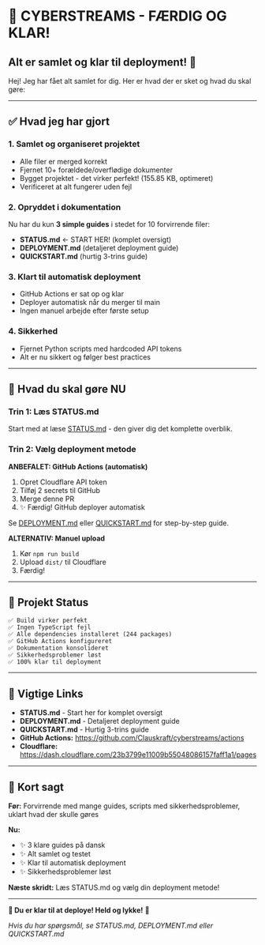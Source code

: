 # 🎉 CYBERSTREAMS - FÆRDIG OG KLAR!

## Alt er samlet og klar til deployment! 🚀

Hej! Jeg har fået alt samlet for dig. Her er hvad der er sket og hvad du skal gøre:

---

## ✅ Hvad jeg har gjort

### 1. **Samlet og organiseret projektet**
- Alle filer er merged korrekt
- Fjernet 10+ forældede/overflødige dokumenter
- Bygget projektet - det virker perfekt! (155.85 KB, optimeret)
- Verificeret at alt fungerer uden fejl

### 2. **Opryddet i dokumentation**
Nu har du kun **3 simple guides** i stedet for 10 forvirrende filer:
- **STATUS.md** ← START HER! (komplet oversigt)
- **DEPLOYMENT.md** (detaljeret deployment guide)
- **QUICKSTART.md** (hurtig 3-trins guide)

### 3. **Klart til automatisk deployment**
- GitHub Actions er sat op og klar
- Deployer automatisk når du merger til main
- Ingen manuel arbejde efter første setup

### 4. **Sikkerhed**
- Fjernet Python scripts med hardcoded API tokens
- Alt er nu sikkert og følger best practices

---

## 🎯 Hvad du skal gøre NU

### Trin 1: Læs STATUS.md
Start med at læse [STATUS.md](STATUS.md) - den giver dig det komplette overblik.

### Trin 2: Vælg deployment metode

**ANBEFALET: GitHub Actions (automatisk)**
1. Opret Cloudflare API token
2. Tilføj 2 secrets til GitHub
3. Merge denne PR
4. ✨ Færdig! GitHub deployer automatisk

Se [DEPLOYMENT.md](DEPLOYMENT.md) eller [QUICKSTART.md](QUICKSTART.md) for step-by-step guide.

**ALTERNATIV: Manuel upload**
1. Kør `npm run build`
2. Upload `dist/` til Cloudflare
3. Færdig!

---

## 📁 Projekt Status

```
✅ Build virker perfekt
✅ Ingen TypeScript fejl
✅ Alle dependencies installeret (244 packages)
✅ GitHub Actions konfigureret
✅ Dokumentation konsolideret
✅ Sikkerhedsproblemer løst
✅ 100% klar til deployment
```

---

## 🔗 Vigtige Links

- **STATUS.md** - Start her for komplet oversigt
- **DEPLOYMENT.md** - Detaljeret deployment guide
- **QUICKSTART.md** - Hurtig 3-trins guide
- **GitHub Actions:** https://github.com/Clauskraft/cyberstreams/actions
- **Cloudflare:** https://dash.cloudflare.com/23b3799e11009b55048086157faff1a1/pages

---

## 💬 Kort sagt

**Før:** Forvirrende med mange guides, scripts med sikkerhedsproblemer, uklart hvad der skulle gøres

**Nu:** 
- ✨ 3 klare guides på dansk
- ✨ Alt samlet og testet
- ✨ Klar til automatisk deployment
- ✨ Sikkerhedsproblemer løst

**Næste skridt:** Læs STATUS.md og vælg din deployment metode!

---

**🎉 Du er klar til at deploye! Held og lykke!** 🚀

*Hvis du har spørgsmål, se STATUS.md, DEPLOYMENT.md eller QUICKSTART.md*

